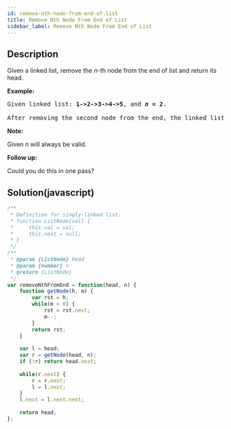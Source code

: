 ```yaml
---
id: remove-nth-node-from-end-of-list
title: Remove Nth Node From End of List
sidebar_label: Remove Nth Node From End of List
---
```

## Description
<div class="description">
<p>Given a linked list, remove the <em>n</em>-th node from the end of list and return its head.</p>

<p><strong>Example:</strong></p>

<pre>
Given linked list: <strong>1-&gt;2-&gt;3-&gt;4-&gt;5</strong>, and <strong><em>n</em> = 2</strong>.

After removing the second node from the end, the linked list becomes <strong>1-&gt;2-&gt;3-&gt;5</strong>.
</pre>

<p><strong>Note:</strong></p>

<p>Given <em>n</em> will always be valid.</p>

<p><strong>Follow up:</strong></p>

<p>Could you do this in one pass?</p>

</div>

## Solution(javascript)
```javascript
/**
 * Definition for singly-linked list.
 * function ListNode(val) {
 *     this.val = val;
 *     this.next = null;
 * }
 */
/**
 * @param {ListNode} head
 * @param {number} n
 * @return {ListNode}
 */
var removeNthFromEnd = function(head, n) {
    function getNode(h, m) {
        var rst = h;
        while(m > 0) {
            rst = rst.next;
            m--;
        }
        return rst;
    }
    
    var l = head;
    var r = getNode(head, n);
    if (!r) return head.next;
    
    while(r.next) {
        r = r.next;
        l = l.next;
    }
    l.next = l.next.next;
    
    return head;
};
```